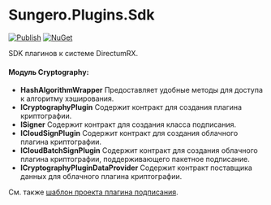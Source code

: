 # Sungero.Plugins.Sdk

[![Publish](https://github.com/DirectumCompany/Sungero.Plugins.Sdk/actions/workflows/release.yml/badge.svg)](https://github.com/DirectumCompany/Sungero.Plugins.Sdk/actions/workflows/release.yml)
[![NuGet](https://img.shields.io/nuget/v/sungero.plugins.sdk.svg)](https://www.nuget.org/packages/Sungero.Plugins.Sdk/)

SDK плагинов к системе DirectumRX.

#### Модуль **Cryptography**:
* **HashAlgorithmWrapper** Предоставляет удобные методы для доступа к алгоритму хэширования.
* **ICryptographyPlugin** Содержит контракт для создания плагина криптографии.
* **ISigner** Содержит контракт для создания класса подписания.
* **ICloudSignPlugin** Содержит контракт для создания облачного плагина криптографии.
* **ICloudBatchSignPlugin** Содержит контракт для создания облачного плагина криптографии, поддерживающего пакетное подписание.
* **ICryptographyPluginDataProvider** Содержит контракт поставщика данных для облачного плагина криптографии.

См. также [шаблон проекта плагина подписания](https://github.com/DirectumCompany/Sungero.Plugins.Templates).

